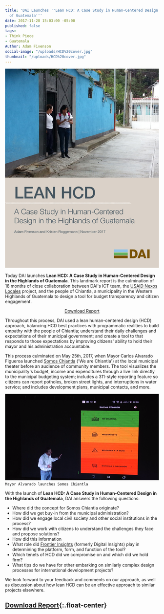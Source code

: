 ```yaml
---
title: 'DAI Launches ''Lean HCD: A Case Study in Human-Centered Design in the Highlands
  of Guatemala'''
date: 2017-11-28 15:03:00 -05:00
published: false
tags:
- Think Piece
- Guatemala
Author: Adam Fivenson
social-image: "/uploads/HCD%20cover.jpg"
thumbnail: "/uploads/HCD%20cover.jpg"
---
```


![HCD cover.jpg](/uploads/HCD%20cover.jpg)

Today DAI launches **Lean HCD: A Case Study in Human-Centered Design in the Highlands of Guatemala**. This landmark report is the culmination of 18 months of close collaboration between DAI's ICT team, the [USAID Nexos Locales](https://www.dai.com/our-work/projects/guatemala-nexos-locales) project, and the people of Chiantla, a municipality in the Western Highlands of Guatemala to design a tool for budget transparency and citizen engagement. 

<p>
<a href="https://www.dai.com/HCD.pdf"><p style="text-align:center">Download Report</a>
</p>
<!--more-->

Throughout this process, DAI used a lean human-centered design (HCD) approach, balancing HCD best practices with programmatic realities to build empathy with the people of Chiantla; understand their daily challenges and expectations of their municipal government; and create a tool to that responds to those expectations by improving citizens' ability to hold their mayor and his administration accountable. 

This process culminated on May 25th, 2017, when Mayor Carlos Alvarado Figueroa launched [Somos Chiantla](http://bit.ly/Chiantla-App) ('We are Chiantla') at the local municipal theater before an audience of community members. The tool visualizes the municipality's budget, income and expenditures through a live link directly to the municipal budgeting system; includes a 311-style reporting feature so citizens can report potholes, broken street lights, and interruptions in water service; and includes development plans, municipal contacts, and more. 

![main menu.png](/uploads/main%20menu.png)
`Mayor Alvarado launches Somos Chiantla`

With the launch of **Lean HCD: A Case Study in Human-Centered Design in the Highlands of Guatemala**, DAI answers the following questions:
* Where did the concept for Somos Chiantla originate?
* How did we get buy-in from the municipal administration?
* How did we engage local civil society and other social institutions in the process?
* How did we work with citizens to understand the challenges they face and propose solutions?
* How did this information 
* What role did [Frontier Insights](https://dai-global-digital.com/tags/?tag=digital-insights) (formerly Digital Insights) play in determining the platform, form, and function of the tool? 
* Which tenets of HCD did we compromise on and which did we hold firm?
* What tips do we have for other embarking on similarly complex design processes for international development projects? 

We look forward to your feedback and comments on our approach, as well as discussion about how lean HCD can be an effective approach to similar projects elsewhere. 

## [Download Report](https://www.dai.com/HCD.pdf){:.float-center}